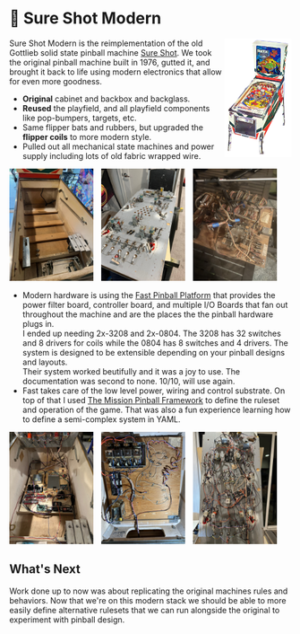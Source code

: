 # 🎱 Sure Shot Modern 

<img src="./img/flyer-reduced-flipped.png" alt="Sure Shot Machine" width="120" align="right">

Sure Shot Modern is the reimplementation of the old Gottlieb solid state pinball machine [Sure Shot](https://www.ipdb.org/machine.cgi?id=2457).  We took the original pinball machine built in 1976, gutted it, and brought it back to life using modern electronics that allow for even more goodness.

* **Original** cabinet and backbox and backglass. 
* **Reused** the playfield, and all playfield components like pop-bumpers, targets, etc.
* Same flipper bats and rubbers, but upgraded the **flipper coils** to more modern style.
* Pulled out all mechanical state machines and power supply including lots of old fabric wrapped wire.
<p>
  <img src="./img/cabinet-stripped.jpeg" height="200" style="padding-right:10px">
  <img src="./img/playfield-stripped.jpeg" height="200" style="padding-right:10px">
  <img src="./img/cabinet-old-tech.jpeg" height="200">
</p>

* Modern hardware is using the [Fast Pinball Platform](https://fastpinball.com/) that provides the power filter board, controller board, and multiple I/O Boards that fan out throughout the machine and are the places the the pinball hardware plugs in.  
I ended up needing 2x-3208 and 2x-0804.  The 3208 has 32 switches and 8 drivers for coils while the 0804 has 8 switches and 4 drivers.  The system is designed to be extensible depending on your pinball designs and layouts.  
Their system worked beutifully and it was a joy to use.  The documentation was second to none.  10/10, will use again.
* Fast takes care of the low level power, wiring and control substrate.  On top of that I used [The Mission Pinball Framework](https://missionpinball.org/) to define the ruleset and operation of the game.  That was also a fun experience learning how to define a semi-complex system in YAML.
<p>
  <img src="./img/cabinet-fast-2.jpeg" height="200" style="padding-right:10px">
  <img src="./img/backbox-new-wire.jpeg" height="200" style="padding-right:10px">
  <img src="./img/playfield-new-wire.jpeg" height="200">
</p>

## What's Next

Work done up to now was about replicating the original machines rules and behaviors.  Now that we're on this modern stack we should be able to more easily define alternative rulesets that we can run alongside the original to experiment with pinball design.

